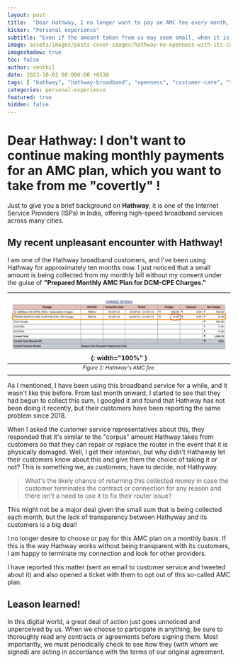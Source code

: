 ```yaml
---
layout: post
title:  "Dear Hathway, I no longer want to pay an AMC fee every month, which you want to take from me covertly!"
kicker: "Personal experience"
subtitle: "Even if the amount taken from us may seem small, when it is done 'covertly'—without our consent—it is a very serious concern, and we should do all in our power to put a stop to it. We, as customers, don't want to pay the extra charge under the guise of 'Annual Maintenance Cost', which we didn't sign up for."
image: assets/images/posts-cover-images/hathway-no-openness-with-its-customers.jpg
imageshadow: true
toc: false
author: senthil
date: 2023-10-01 00:000:00 +0530
tags: [ "hathway", "hathway-broadband", "openness", "customer-care", "trust" ]
categories: personal-experience
featured: true
hidden: false
---
```


# Dear Hathway: I don't want to continue making monthly payments for an AMC plan, which you want to take from me "covertly" !

Just to give you a brief background on **Hathway**, it is one of the Internet Service Providers (ISPs) in India, offering high-speed broadband services across many cities.

## My recent unpleasant encounter with Hathway!

I am one of the Hathway broadband customers, and I've been using Hathway for approximately ten months now. I just noticed that a small amount is being collected from my monthly bill without my consent under the guise of **"Prepared Monthly AMC Plan for DCM-CPE Charges."** 

|![Figure 1: Hathway's AMC fee.](/assets/images/posts/hathway-amc-fee.png){: width="100%" }|
|:-:|
|<sup>*Figure 1: Hathway's AMC fee.*</sup>|<br/><br/>

As I mentioned, I have been using this broadband service for a while, and it wasn't like this before. From last month onward, I started to see that they had begun to collect this sum. I googled it and found that Hathway has not been doing it recently, but their customers have been reporting the same problem since 2018.

When I asked the customer service representatives about this, they responded that it's similar to the "corpus" amount Hathway takes from customers so that they can repair or replace the router in the event that it is physically damaged. Well, I get their intention, but why didn't Hathaway let their customers know about this and give them the choice of taking it or not? This is something we, as customers, have to decide, not Hathyway.

> What's the likely chance of returning this collected money in case the customer terminates the contract or connection for any reason and there isn't a need to use it to fix their router issue? 

This might not be a major deal given the small sum that is being collected each month, but the lack of transparency between Hathyway and its customers is a big deal!

I no longer desire to choose or pay for this AMC plan on a monthly basis. If this is the way Hathway works without being transparent with its customers, I am happy to terminate my connection and look for other providers.

I have reported this matter (sent an email to customer service and tweeted about it) and also opened a ticket with them to opt out of this so-called AMC plan.

## Leason learned!

In this digital world, a great deal of action just goes unnoticed and unperceived by us. When we choose to participate in anything, be sure to thoroughly read any contracts or agreements before signing them. Most importantly, we must periodically check to see how they (with whom we signed) are acting in accordance with the terms of our original agreement.



